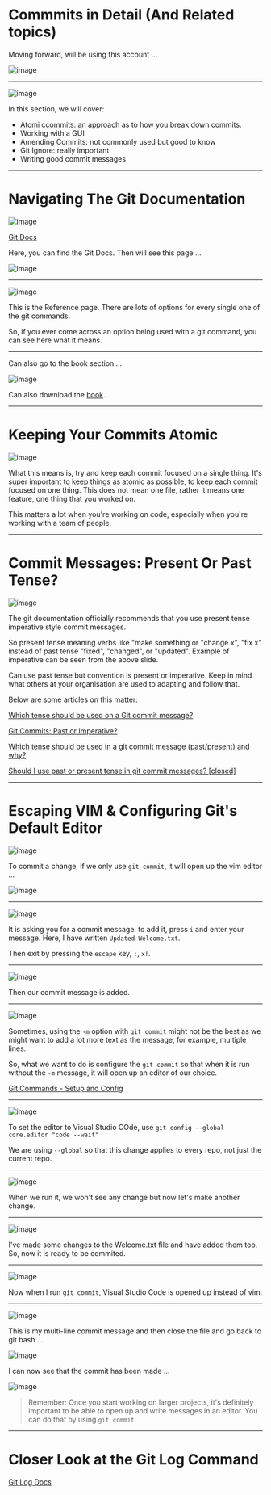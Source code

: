 # Commmits in Detail (And Related topics)

Moving forward, will be using this account ...

![image](https://user-images.githubusercontent.com/107522496/215349407-567a55c0-38ba-49e2-b88b-b0b5e707effa.png)

---

![image](https://user-images.githubusercontent.com/107522496/215349748-32ed9aad-9beb-4e7f-83ce-5f67ccba6747.png)

In this section, we will cover: 

* Atomi ccommits: an approach as to how you break down commits.
* Working with a GUI
* Amending Commits: not commonly used but good to know  
* Git Ignore: really important 
* Writing good commit messages 


---

# Navigating The Git Documentation

![image](https://user-images.githubusercontent.com/107522496/215350216-b3e88165-43dc-4b5a-8372-f8458e784177.png)

[Git Docs](https://git-scm.com/)

Here, you can find the Git Docs. Then will see this page ...

![image](https://user-images.githubusercontent.com/107522496/215350467-bcbfe1a2-b838-4aed-8253-34c44a340d47.png)

---

![image](https://user-images.githubusercontent.com/107522496/215350490-2fc7af56-9660-40a5-89af-f58250e98bd8.png)

This is the Reference page. There are lots of options for every single one of the git commands.

So, if you ever come across an option being used with a git command, you can see here what it means. 

---

Can also  go to the book section ...

![image](https://user-images.githubusercontent.com/107522496/215350654-e324e4da-8496-4bf0-8902-cd08686494a7.png)

Can also download the [book](https://git-scm.com/book/en/v2).

---

# Keeping Your Commits Atomic

![image](https://user-images.githubusercontent.com/107522496/215350807-72cab1e5-ec3e-4b5f-ac16-74687687a8d8.png)

What this means is, try and keep each commit focused on a single thing. It's super important to keep things as atomic as possible, to keep each commit focused on one thing. This does not mean one file, rather it means one feature, one thing that you worked on.

This matters a lot when you're working on code, especially when you're working with a team of people,

---

# Commit Messages: Present Or Past Tense?

![image](https://user-images.githubusercontent.com/107522496/215351788-12f16801-f390-4944-a3cf-c8b4e0dfcbec.png)

The git documentation officially recommends that you use present tense imperative style commit messages.

So present tense meaning verbs like "make something or "change x", "fix x" instead of past tense "fixed", "changed", or "updated". Example of imperative can be seen from the above slide. 

Can use past tense but convention is present or imperative. Keep in mind what others at your organisation are used to adapting and follow that. 

Below are some articles on this matter: 

[Which tense should be used on a Git commit message?](https://medium.com/@corrodedlotus/which-tense-should-be-used-on-a-git-commit-message-121cb641134b)

[Git Commits: Past or Imperative?](https://www.danclarke.com/git-tense)

[Which tense should be used in a git commit message (past/present) and why?](https://www.quora.com/Which-tense-should-be-used-in-a-git-commit-message-past-present-and-why)

[Should I use past or present tense in git commit messages? [closed]](https://stackoverflow.com/questions/3580013/should-i-use-past-or-present-tense-in-git-commit-messages)

---

# Escaping VIM & Configuring Git's Default Editor

![image](https://user-images.githubusercontent.com/107522496/215353017-34676319-3d53-411b-a312-197b1277cfc8.png)

To commit a change, if we only use `git commit`, it will open up the vim editor ...

![image](https://user-images.githubusercontent.com/107522496/215353043-0695ee3e-5c71-4a31-80a1-0bd95cbdab19.png)

---

![image](https://user-images.githubusercontent.com/107522496/215353110-a44b2566-5986-4cfe-83c3-b3b3b1a369eb.png)

It is asking you for a commit message. to add it, press `i` and enter your message. Here, I have written `Updated Welcome.txt`.

Then exit by pressing the `escape` key, `:`, `x!`.  

---

![image](https://user-images.githubusercontent.com/107522496/215353210-8e262d43-a467-451b-a409-b33a972bae39.png)

Then our commit message is added.

---

![image](https://user-images.githubusercontent.com/107522496/215353271-e05ef76e-fe54-48bb-8353-f1ed258b0444.png)

Sometimes, using the `-m` option with `git commit` might not be the best as we might want to add a lot more text as the message, for example, multiple lines. 


So, what we want to do is configure the `git commit` so that when it is run without the `-m` message, it will open up an editor of our choice.

[Git Commands - Setup and Config](https://git-scm.com/book/en/v2/Appendix-C%3A-Git-Commands-Setup-and-Config)


---

![image](https://user-images.githubusercontent.com/107522496/215353455-fc4a7404-800a-4aa8-bdc3-5be47615899b.png)


To set the editor to Visual Studio COde, use `git config --global core.editor "code --wait"`

We are using `--global` so that this change applies to every repo, not just the current repo. 

---

![image](https://user-images.githubusercontent.com/107522496/215353606-1c770594-9a27-4814-ae79-0956fbcd0390.png)

When we run it, we won't see any change but now let's make another change. 

---

![image](https://user-images.githubusercontent.com/107522496/215353653-8afaa854-53c4-4ded-8e98-7d77549eae8f.png)

I've made some changes to the Welcome.txt file and have added them too. So, now it is ready to be commited. 

---

![image](https://user-images.githubusercontent.com/107522496/215353754-d6c1ab56-244b-409f-9941-d76966fe1a79.png)

Now when I run `git commit`, Visual Studio Code is opened up instead of vim.

---

![image](https://user-images.githubusercontent.com/107522496/215353882-e33e3973-17b1-4cad-8a34-30e2797fa061.png)

This is my multi-line commit message and then close the file and go back to git bash ...

![image](https://user-images.githubusercontent.com/107522496/215353930-c217fa15-bc88-4e9a-9f01-fcff702ce9ae.png)

I can now see that the commit has been made ...

![image](https://user-images.githubusercontent.com/107522496/215353957-1f77c20b-e1b8-450a-9504-a8cacdad58b1.png)

> Remember: Once you start working on larger projects, it's definitely important to be able to open up and write messages in an editor. You can do that by using `git commit`. 
 
---

# Closer Look at the Git Log Command

[Git Log Docs](https://git-scm.com/docs/git-log)



































